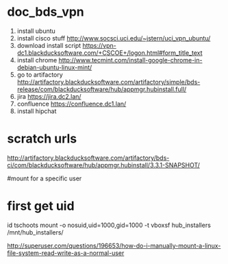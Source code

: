 # doc_bds_vpn

1. install ubuntu
2. install cisco stuff
http://www.socsci.uci.edu/~jstern/uci_vpn_ubuntu/
3. download install script
https://vpn-dc1.blackducksoftware.com/+CSCOE+/logon.html#form_title_text
4. install chrome
http://www.tecmint.com/install-google-chrome-in-debian-ubuntu-linux-mint/
5. go to artifactory
http://artifactory.blackducksoftware.com/artifactory/simple/bds-release/com/blackducksoftware/hub/appmgr.hubinstall.full/
6. jira
https://jira.dc2.lan/
7. confluence
https://confluence.dc1.lan/
8. install hipchat

# scratch urls
http://artifactory.blackducksoftware.com/artifactory/bds-ci/com/blackducksoftware/hub/appmgr.hubinstall/3.3.1-SNAPSHOT/

#mount for a specific user
# first get uid
id tschoots
mount -o nosuid,uid=1000,gid=1000 -t vboxsf hub_installers /mnt/hub_installers/

http://superuser.com/questions/196653/how-do-i-manually-mount-a-linux-file-system-read-write-as-a-normal-user
